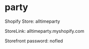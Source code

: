 # party


Shopify Store: alltimeparty 

StoreLink: alltimeparty.myshopify.com 

Storefront password: nofled
